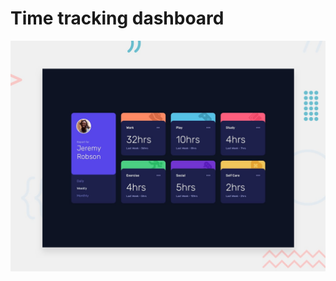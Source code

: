 # Time tracking dashboard

![Design preview for the Time tracking dashboard coding challenge](./src/design/desktop-preview.jpg)
